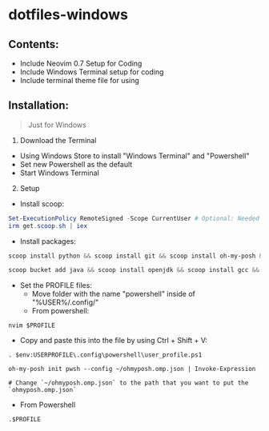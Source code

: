 # dotfiles-windows

## Contents:
 - Include Neovim 0.7 Setup for Coding
 - Include Windows Terminal setup for coding
 - Include terminal theme file for using

## Installation:
> Just for Windows

1. Download the Terminal
- Using Windows Store to install "Windows Terminal" and "Powershell"
- Set new Powershell as the default
- Start Windows Terminal

2. Setup
- Install scoop:
```powershell
Set-ExecutionPolicy RemoteSigned -Scope CurrentUser # Optional: Needed to run a remote script the first time
irm get.scoop.sh | iex
```
- Install packages:
```powershell
scoop install python && scoop install git && scoop install oh-my-posh && scoop install nvm && scoop install sudo && nvm install lts && sudo nvm use lts

scoop bucket add java && scoop install openjdk && scoop install gcc && scoop install neovim
```

- Set the PROFILE files:
  - Move folder with the name "powershell" inside of "%USER%/.config/"
  - From powershell:
 
```
nvim $PROFILE
```

  - Copy and paste this into the file by using Ctrl + Shift + V:

```
. $env:USERPROFILE\.config\powershell\user_profile.ps1

oh-my-posh init pwsh --config ~/ohmyposh.omp.json | Invoke-Expression

# Change `~/ohmyposh.omp.json` to the path that you want to put the `ohmyposh.omp.json`
```
  - From Powershell
```
.$PROFILE
```
